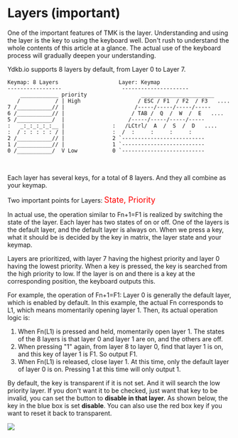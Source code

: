 # Layers (important)

One of the important features of TMK is the layer. Understanding and using the layer is the key to using the keyboard well. Don't rush to understand the whole contents of this article at a glance. The actual use of the keyboard process will gradually deepen your understanding.

Ydkb.io supports 8 layers by default, from Layer 0 to Layer 7.

    Keymap: 8 Layers                   Layer: Keymap
    -----------------                   ---------------------
        ____________ priority                 _______________________
       /           / | High                  / ESC / F1  / F2  / F3   ....
    7 /___________// |                      /-----/-----/-----/-----
    6 /___________// |                     / TAB /  Q  /  W  /  E   ....
    5 /___________/  |                    /-----/-----/-----/-----
    :   _:_:_:_:_:__ |               :   /LCtrl/  A  /  S  /  D   ....
    :  / : : : : : / |               :  /  :     :     :     :
    2 /___________// |               2 `--------------------------
    1 /___________// |               1 `--------------------------
    0 /___________/  V Low           0 `--------------------------
   

Each layer has several keys, for a total of 8 layers. And they all combine as your keymap.

Two important points for Layers: <html><font color="red" size="+1">State, Priority</font></html>

In actual use, the operation similar to Fn+1=F1 is realized by switching the state of the layer. Each layer has two states of on or off. One of the layers is the default layer, and the default layer is always on. When we press a key, what it should be is decided by the key in matrix, the layer state and your keymap.

Layers are prioritized, with layer 7 having the highest priority and layer 0 having the lowest priority. When a key is pressed, the key is searched from the high priority to low. If the layer is on and there is a key at the corresponding position, the keyboard outputs this.

For example, the operation of Fn+1=F1: Layer 0 is generally the default layer, which is enabled by default. In this example, the actual Fn corresponds to L1, which means momentarily opening layer 1. Then, its actual operation logic is:
  1. When Fn(L1) is pressed and held,  momentarily open layer 1. The states of the 8 layers is that layer 0 and layer 1 are on, and the others are off.
  2. When pressing "1" again, from layer 8 to layer 0, find that layer 1 is on, and this key of layer 1 is F1. So output F1.
  3. When Fn(L1) is released, close layer 1. At this time, only the default layer of layer 0 is on. Pressing 1 at this time will only output 1.

By default, the key is transparent if it is not set. And it will search the low priority layer. If you don't want it to be checked, just want that key to be invalid, you can set the button to **disable in that layer.** As shown below, the key in the blue box is set **disable**. You can also use the red box key if you want to reset it back to transparent.

<div style="width: 660px">

![](/assets/layers-01.png?660)
</div>
